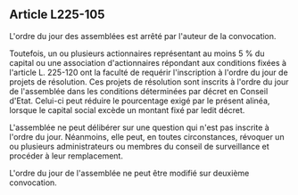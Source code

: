 Article L225-105
----
L'ordre du jour des assemblées est arrêté par l'auteur de la convocation.

Toutefois, un ou plusieurs actionnaires représentant au moins 5 % du capital ou
une association d'actionnaires répondant aux conditions fixées à l'article L.
225-120 ont la faculté de requérir l'inscription à l'ordre du jour de projets de
résolution. Ces projets de résolution sont inscrits à l'ordre du jour de
l'assemblée dans les conditions déterminées par décret en Conseil d'Etat.
Celui-ci peut réduire le pourcentage exigé par le présent alinéa, lorsque le
capital social excède un montant fixé par ledit décret.

L'assemblée ne peut délibérer sur une question qui n'est pas inscrite à l'ordre
du jour. Néanmoins, elle peut, en toutes circonstances, révoquer un ou plusieurs
administrateurs ou membres du conseil de surveillance et procéder à leur
remplacement.

L'ordre du jour de l'assemblée ne peut être modifié sur deuxième convocation.
